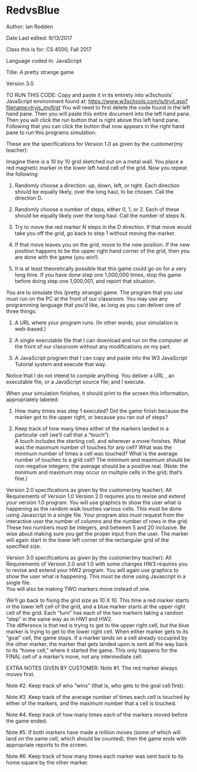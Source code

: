 # RedvsBlue
Author: 	Ian Rodden

Date Last edited: 9/13/2017

Class this is for: CS 4500, Fall 2017

Language coded in: JavaScript

Title: A pretty strange game

Version 3.0

TO RUN THIS CODE: Copy and paste it in its entirety into w3schools' JavaScript environment found at: https://www.w3schools.com/js/tryit.asp?filename=tryjs_myfirst
You will need to first delete the code found in the left hand pane. Then you will paste this entire document into the left hand pane. Then you will click the run button 
that is right above this left hand pane. Following that you can click the button that now appears in the right hand pane to run this programs simulation.

These are the specifications for Version 1.0 as given by the customer(my teacher):

Imagine there is a 10 by 10 grid sketched out on a metal wall. You place a red magnetic marker in the lower left hand cell of the grid. Now you repeat the following:

1. Randomly choose a direction: up, down, left, or right. Each direction should be equally likely, over the long haul, to be chosen.  Call the direction D.

2. Randomly choose a number of steps, either 0, 1, or 2. Each of these should be equally likely over the long haul.  Call the number of steps N.

3. Try to move the red marker N steps in the D direction. If that move would take you off the grid, go back to step 1 without moving the marker. 

4. If that move leaves you on the grid, move to the new position. If the new position happens to be the upper right hand corner of the grid, 
   then you are done with the game (you win!).

5. It is at least theoretically possible that this game could go on for a very long time. 
If you have done step one 1,000,000 times, stop the game before doing step one 1,000,001, and report that situation.  

You are to simulate this (pretty strange) game. The program that you use must run on the PC at the front of our classroom. 
You may use any programming language that you’d like, as long as you can deliver one of three things:

1. A URL where your program runs. (In other words, your simulation is web-based.)

2. A single executable file that I can download and run on the computer at the front of our classroom without any modifications on my part.

3.  A JavaScript program that I can copy and paste into the W3 JavaScript Tutorial system and execute that way.

Notice that I do not intend to compile anything. You deliver a URL , an executable file, or a JavaScript source file; and I execute. 

When your simulation finishes, it should print to the screen this information, appropriately labeled:

1. How many times was step 1 executed? Did the game finish because the marker got to the upper right, or because you ran out of steps?

2.  Keep track of how many times either of the markers landed in a particular cell (we’ll call that a “touch”).  
A touch includes the starting cell, and wherever a move finishes. What was the maximum number of touches for any cell? What was the minimum number of times a cell was touched? 
What is the average number of touches to a grid cell? The minimum and maximum should be non-negative integers; the average should be a positive real. 
(Note: the minimum and maximum may occur on multiple cells in the grid; that’s fine.)

Version 2.0 specifications as given by the customer(my teacher):
All Requirements of Version 1.0
Version 2.0 requires you to revise and extend your version 1.0 program. You will use graphics to show the user what is happening as the random walk touches various cells. 
This must be done using Javascript in a single file. 
Your program also must request from the interactive user the number of columns and the number of rows in the grid. 
These two numbers must be integers, and between 5 and 20 inclusive. Be wise about making sure you get the proper input from the user. 
The marker will again start in the lower left corner of the rectangular grid of the specified size.  

Version 3.0 specifications as given by the customer(my teacher):
All Requirements of Version 2.0 and 1.0 with some changes 
HW3 requires you to revise and extend your HW2 program. You will again use graphics to show the user what is happening. This must be done using Javascript in a single file.  
You will also be making TWO markers move instead of one.

We’ll go back to fixing the grid size as 10 X 10. This time a red marker starts in the lower left cell of  the grid, and a blue marker starts at the upper right cell of the grid. 
Each “turn” has each of the two markers taking a random “step” in the same way as in HW1 and HW2.  
The difference is that red is trying to get to the upper right cell, but the blue marker is trying to get to the lower right cell. 
When either marker gets to its “goal” cell, the game stops. If a marker lands on a cell already occupied by the other marker, the marker that gets landed upon is 
sent all the way back to its “home cell,” where it started the game. This only happens for the FINAL cell of a marker’s move, not any intermediate cell. 

EXTRA NOTES GIVEN BY CUSTOMER:
Note #1. The red marker always moves first. 

Note #2. Keep track of who “wins” (that is, who gets to the goal cell first).

Note #3. Keep track of the average number of times each cell is touched by either of the markers, and the maximum number that a cell is touched.

Note #4. Keep track of how many times each of the markers moved before the game ended. 

Note #5. If both markers have made a million moves (some of which will land on the same cell, which should be counted), then the game ends with appropriate reports to the screen.

Note #6. Keep track of how many times each marker was sent back to its home square by the other marker.
